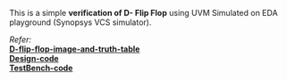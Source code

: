 This is a simple **verification of D- Flip Flop** using UVM Simulated on EDA playground (Synopsys VCS simulator).<br>

_Refer:_ <br>
**[D-flip-flop-image-and-truth-table](https://github.com/Mhd-Shah/Verification-of-D--flipflop-using-UVM/blob/main/D-Flip-Flop-Circuit-Truth-Table.png)** <br>
**[Design-code](https://github.com/Mhd-Shah/Verification-of-D--flipflop-using-UVM/blob/main/design.sv)** <br>
**[TestBench-code](https://github.com/Mhd-Shah/Verification-of-D--flipflop-using-UVM/blob/main/testbench.sv)** <br>
